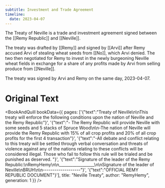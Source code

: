 ```yaml
---
subtitle: Investment and Trade Agreement
timeline:
  date: 2023-04-07
---
```


The Treaty of Neville is a trade and investment agreement signed between the [[Remy Republic]] and [[Neville]].

The treaty was drafted by [[Remy]] and signed by [[Arvi]] after Remy accused Arvi of stealing wheat seeds from [[No]], which Arvi denied. The two then negotiated for Remy to invest in the newly burgeoning Neville wheat fields in exchange for a share of any profits made by Arvi from selling produce from [[Neville]].

The treaty was signed by Arvi and Remy on the same day, 2023-04-07.

# Original Text

<BookAndQuill bookData={{ pages: ['{"text":"Treaty of Neville\\n\\nThis treaty will enforce the following conditions upon the nation of Neville and the Remy Republic"}', '{"text":"- The Remy Republic will provide Neville with some seeds and 5 stacks of Spruce Wood\\n\\n-The nation of Neville will provide the Remy Republic with 15% of all crop profits and 20% of all crop profits for the first 4 transaction"}', '{"text":"-All debate and conflict relating to this treaty will be settled through verbal conversation and threats of violence against any of the nations relating to these conflicts will be considered illegal. Those who fail to follow this rule will be trialed and be punished as deserved. "}', '{"text":"Signature of the leader of the Remy Republic:\\nRemyHemy\\n\\n__________________\\n\\nSignature of the leader of Neville\\nBRUH\\n\\n-------------------"}', '{"text":"OFFICIAL REMY REPUBLIC DOCUMENT"}'], title: "Neville Treaty", author: "RemyHemy", generation: 1 }} />